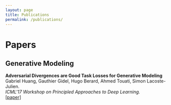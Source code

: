 ```yaml
---
layout: page
title: Publications
permalink: /publications/
---
```


# Papers

## Generative Modeling

**Adversarial Divergences are Good Task Losses for Generative Modeling** <br>
Gabriel Huang, Gauthier Gidel, Hugo Berard, Ahmed Touati, Simon Lacoste-Julien. <br>
*ICML'17 Workshop on Principled Approaches to Deep Learning.*<br>
[[paper]](https://arxiv.org/pdf/1708.02511.pdf)
